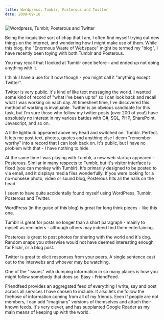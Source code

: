 ```yaml
---
title: Wordpress, Tumblr, Posterous and Twitter
date: 2008-09-18
---
```


![Wordpress, Tumblr, Posterous and Twitter](https://source.unsplash.com/npxXWgQ33ZQ/1600x900)

Being the inquisitive sort of chap that I am, I often find myself trying out new things on the internet, and wondering how I might make use of them. While this blog, the "Enormous Waste of Webspace" might be termed my "blog", I have recently been toying with both Tumblr and Posterous.

You may recall that I looked at Tumblr once before - and ended up not doing anything with it.

I think I have a use for it now though - you might call it "anything except Twitter".

Twitter is very public. It's kind of like text messaging the world. I wanted some kind of record of "what I've been up to" so I can look back and recall what I was working on each day. At timesheet time, I've discovered this method of working is invaluable. Twitter is an obvious candidate for this task, but I'm sure those who follow my twitter posts (over 200 of you!) have absolutely no interest in my various battles with C#, SQL, PHP, SharePoint, Javascript, and so on.

A little lightbulb appeared above my head and switched on. Tumblr. Perfect. It lets me post text, photos, quotes and anything else I deem "remember-worthy" into a record that I can look back on. It's public, but I have no problem with that - I have nothing to hide.

At the same time I was playing with Tumblr, a new web startup appeared - Posterous. Similar in many respects to Tumblr, but it's visitor interface is fixed (you can monkey with Tumblr). It's primarily designed to be posted to via email, and it displays media files wonderfully. If you were looking for a no-nonsese photo, video or sound blog, Posterous hits all the nails on the head.

I seem to have quite accidentally found myself using WordPress, Tumblr, Posterous and Twitter.

WordPress (in the guise of this blog) is great for long think pieces - like this one.

Tumblr is great for posts no longer than a short paragraph - mainly to myself as reminders - although others may indeed find them entertaining.

Posterous is great to post photos for sharing with the world and it's dog. Random snaps you otherwise would not have deemed interesting enough for Flickr, or a blog post.

Twitter is great to elicit responses from your peers. A single sentence cast out to the interwebs and whoever may be watching.

One of the "issues" with dumping information in so many places is how you might follow somebody that does so. Easy - FriendFeed.

Friendfeed provides an aggregated feed of everything I write, say and post across all services I have chosen to include. It also lets me follow the firehose of information coming from all of my friends. Even if people are not members, I can add "imaginary" versions of themselves and attach their known feeds. It's very clever, and has supplanted Google Reader as my main means of keeping up with the world.
